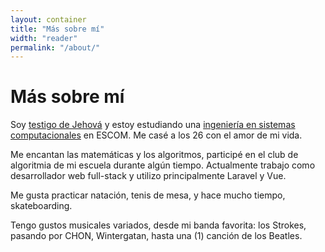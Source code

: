 ```yaml
---
layout: container
title: "Más sobre mí"
width: "reader"
permalink: "/about/"
---
```


<h1 class="title is-1">Más sobre mí</h1>

Soy [testigo de Jehová][1] y estoy estudiando una [ingeniería en sistemas
computacionales][2] en ESCOM. Me casé a los 26 con el amor de mi vida.

Me encantan las matemáticas y los algoritmos, participé en el club de algoritmia
de mi escuela durante algún tiempo. Actualmente trabajo como desarrollador web
full-stack y utilizo principalmente Laravel y Vue.

Me gusta practicar natación, tenis de mesa, y hace mucho tiempo, skateboarding.

Tengo gustos musicales variados, desde mi banda favorita: los Strokes, pasando
por CHON, Wintergatan, hasta una (1) canción de los Beatles.

<a
  target="_blank"
  aria-label="{{ 'Contáctame por' | __ }} instagram"
  class="button instagram"
  href="https://instagram.com/halivert"
  data-turbo="false"
  rel="me noopener noreferrer">
  <span class="icon">
    <i class="fab fa-instagram" aria-hidden="true"></i>
  </span>
</a>

[1]: https://www.jw.org/es/testigos-de-jehov%C3%A1/preguntas-frecuentes/creencias-testigos-jehova/
[2]: http://www.isc.escom.ipn.mx/
